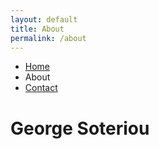 ```yaml
---
layout: default
title: About
permalink: /about
---
```


<nav class="navbar navbar-expand fixed-top navbar-dark bg-dark">
  <div class="navbar" id="navbarNavDropdown">
    <ul class="navbar-nav">
      <li class="nav-item">
        <a class="nav-link" href="/">Home</a>
      </li>
      <li class="nav-item">
        <a class="nav-link active">About</a>
      </li>
      <li class="nav-item">
        <a class="nav-link" href="/contact.html">Contact</a>
      </li>
    </ul>
  </div>
</nav>
<div class="page" id="about">
  <div class="container">
    <h1 class="text-center">George Soteriou</h1>
    <br>
    <div class="row">
      <canvas id="gitGraph"></canvas>
    </div>
  </div>
</div>
